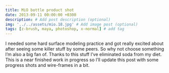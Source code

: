 ```yaml
---
title: MiO bottle product shot
date: 2013-09-11 00:00:00 +0300
description: # Add post description (optional)
img: '../../assets/mio.18.jpg' # Add image post (optional)
tags: [z-brush, maya, photoshop, x-normal] # add tag
---
```


I needed some hard surface modeling practice and got really excited about after seeing some killer stuff by some peers. So why not choose something I’m also a big fan of. Thanks to this stuff I’ve eliminated soda from my diet. This is a near finished work in progress so I’ll update this post with some progress shots and wire-frames in a bit.
